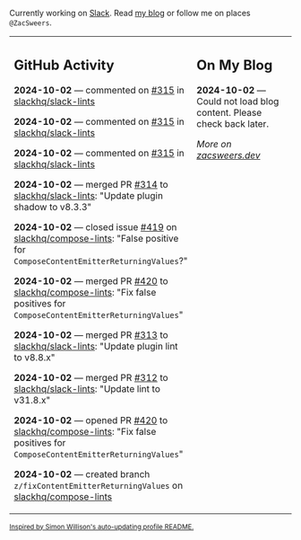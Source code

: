 Currently working on [Slack](https://slack.com/). Read [my blog](https://zacsweers.dev/) or follow me on places `@ZacSweers`.

<table><tr><td valign="top" width="60%">

## GitHub Activity
<!-- githubActivity starts -->
**2024-10-02** — commented on [#315](https://github.com/slackhq/slack-lints/pull/315#issuecomment-2389438992) in [slackhq/slack-lints](https://github.com/slackhq/slack-lints)

**2024-10-02** — commented on [#315](https://github.com/slackhq/slack-lints/pull/315#issuecomment-2389428023) in [slackhq/slack-lints](https://github.com/slackhq/slack-lints)

**2024-10-02** — commented on [#315](https://github.com/slackhq/slack-lints/pull/315#issuecomment-2389300387) in [slackhq/slack-lints](https://github.com/slackhq/slack-lints)

**2024-10-02** — merged PR [#314](https://github.com/slackhq/slack-lints/pull/314) to [slackhq/slack-lints](https://github.com/slackhq/slack-lints): "Update plugin shadow to v8.3.3"

**2024-10-02** — closed issue [#419](https://github.com/slackhq/compose-lints/issues/419) on [slackhq/compose-lints](https://github.com/slackhq/compose-lints): "False positive for `ComposeContentEmitterReturningValues`?"

**2024-10-02** — merged PR [#420](https://github.com/slackhq/compose-lints/pull/420) to [slackhq/compose-lints](https://github.com/slackhq/compose-lints): "Fix false positives for `ComposeContentEmitterReturningValues`"

**2024-10-02** — merged PR [#313](https://github.com/slackhq/slack-lints/pull/313) to [slackhq/slack-lints](https://github.com/slackhq/slack-lints): "Update plugin lint to v8.8.x"

**2024-10-02** — merged PR [#312](https://github.com/slackhq/slack-lints/pull/312) to [slackhq/slack-lints](https://github.com/slackhq/slack-lints): "Update lint to v31.8.x"

**2024-10-02** — opened PR [#420](https://github.com/slackhq/compose-lints/pull/420) to [slackhq/compose-lints](https://github.com/slackhq/compose-lints): "Fix false positives for `ComposeContentEmitterReturningValues`"

**2024-10-02** — created branch `z/fixContentEmitterReturningValues` on [slackhq/compose-lints](https://github.com/slackhq/compose-lints)
<!-- githubActivity ends -->
</td><td valign="top" width="40%">

## On My Blog
<!-- blog starts -->
**2024-10-02** — Could not load blog content. Please check back later.
<!-- blog ends -->
_More on [zacsweers.dev](https://zacsweers.dev/)_
</td></tr></table>

<sub><a href="https://simonwillison.net/2020/Jul/10/self-updating-profile-readme/">Inspired by Simon Willison's auto-updating profile README.</a></sub>
